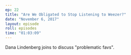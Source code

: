 ```yaml
---
ep: 22
title: "Are We Obligated to Stop Listening to Weezer?"
date: "November 6, 2017"
layout: episode
roll: episodes
time: "01:03:09"
---
```


Dana Lindenberg joins to discuss "problematic favs".
